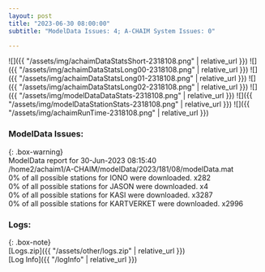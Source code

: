 ```yaml
---
layout: post
title: "2023-06-30 08:00:00"
subtitle: "ModelData Issues: 4; A-CHAIM System Issues: 0"

---
```


![]({{ "/assets/img/achaimDataStatsShort-2318108.png" | relative_url }})
![]({{ "/assets/img/achaimDataStatsLong00-2318108.png" | relative_url }})
![]({{ "/assets/img/achaimDataStatsLong01-2318108.png" | relative_url }})
![]({{ "/assets/img/achaimDataStatsLong02-2318108.png" | relative_url }})
![]({{ "/assets/img/modelDataDataStats-2318108.png" | relative_url }})
![]({{ "/assets/img/modelDataStationStats-2318108.png" | relative_url }})
![]({{ "/assets/img/achaimRunTime-2318108.png" | relative_url }})


### ModelData Issues:  
  
{: .box-warning}  
 ModelData report for 30-Jun-2023 08:15:40   
 /home2/achaim1/A-CHAIM/modelData/2023/181/08/modelData.mat   
 0% of all possible stations for IONO were downloaded. x282   
 0% of all possible stations for JASON were downloaded. x4   
 0% of all possible stations for KASI were downloaded. x3287   
 0% of all possible stations for KARTVERKET were downloaded. x2996   
  


### Logs:  
  
{: .box-note}  
[Logs.zip]({{ "/assets/other/logs.zip" | relative_url }})  
[Log Info]({{ "/logInfo" | relative_url }})  

